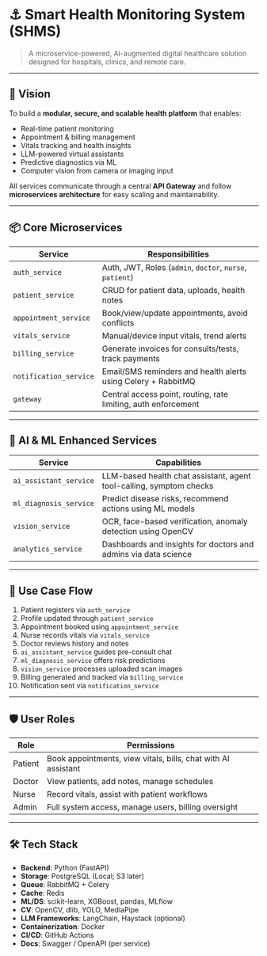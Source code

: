 # ⚓ Smart Health Monitoring System (SHMS)

> A microservice-powered, AI-augmented digital healthcare solution designed for hospitals, clinics, and remote care.

---

## 🧭 Vision

To build a **modular, secure, and scalable health platform** that enables:

- Real-time patient monitoring
- Appointment & billing management
- Vitals tracking and health insights
- LLM-powered virtual assistants
- Predictive diagnostics via ML
- Computer vision from camera or imaging input

All services communicate through a central **API Gateway** and follow **microservices architecture** for easy scaling and maintainability.

---

## 📦 Core Microservices

| Service              | Responsibilities                                                                 |
|----------------------|----------------------------------------------------------------------------------|
| `auth_service`        | Auth, JWT, Roles (`admin`, `doctor`, `nurse`, `patient`)                        |
| `patient_service`     | CRUD for patient data, uploads, health notes                                    |
| `appointment_service` | Book/view/update appointments, avoid conflicts                                  |
| `vitals_service`      | Manual/device input vitals, trend alerts                                        |
| `billing_service`     | Generate invoices for consults/tests, track payments                            |
| `notification_service`| Email/SMS reminders and health alerts using Celery + RabbitMQ                   |
| `gateway`             | Central access point, routing, rate limiting, auth enforcement                  |

---

## 🧠 AI & ML Enhanced Services

| Service                 | Capabilities                                                                 |
|--------------------------|------------------------------------------------------------------------------|
| `ai_assistant_service`    | LLM-based health chat assistant, agent tool-calling, symptom checks         |
| `ml_diagnosis_service`    | Predict disease risks, recommend actions using ML models                    |
| `vision_service`          | OCR, face-based verification, anomaly detection using OpenCV                |
| `analytics_service`       | Dashboards and insights for doctors and admins via data science             |

---

## 🧙 Use Case Flow

1. Patient registers via `auth_service`
2. Profile updated through `patient_service`
3. Appointment booked using `appointment_service`
4. Nurse records vitals via `vitals_service`
5. Doctor reviews history and notes
6. `ai_assistant_service` guides pre-consult chat
7. `ml_diagnosis_service` offers risk predictions
8. `vision_service` processes uploaded scan images
9. Billing generated and tracked via `billing_service`
10. Notification sent via `notification_service`

---

## 🛡 User Roles

| Role    | Permissions                                                  |
|---------|--------------------------------------------------------------|
| Patient | Book appointments, view vitals, bills, chat with AI assistant |
| Doctor  | View patients, add notes, manage schedules                   |
| Nurse   | Record vitals, assist with patient workflows                 |
| Admin   | Full system access, manage users, billing oversight          |

---

## 🛠 Tech Stack

- **Backend**: Python (FastAPI)
- **Storage**: PostgreSQL (Local; S3 later)
- **Queue**: RabbitMQ + Celery
- **Cache**: Redis
- **ML/DS**: scikit-learn, XGBoost, pandas, MLflow
- **CV**: OpenCV, dlib, YOLO, MediaPipe
- **LLM Frameworks**: LangChain, Haystack (optional)
- **Containerization**: Docker
- **CI/CD**: GitHub Actions
- **Docs**: Swagger / OpenAPI (per service)


